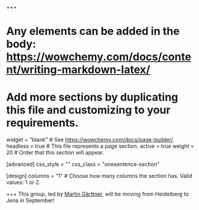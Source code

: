 +++
# Any elements can be added in the body: https://wowchemy.com/docs/content/writing-markdown-latex/
# Add more sections by duplicating this file and customizing to your requirements.


widget = "blank"  # See https://wowchemy.com/docs/page-builder/
headless = true  # This file represents a page section.
active = true
weight = 20  # Order that this section will appear.

[advanced]
  css_style = ""
  css_class = "onesentence-section"

[design]
  columns = "1" # Choose how many columns the section has. Valid values: 1 or 2.

+++
This group, led by <a href="/author/martin-garttner">Martin Gärttner</a>, will be moving from Heidelberg to Jena in September!

